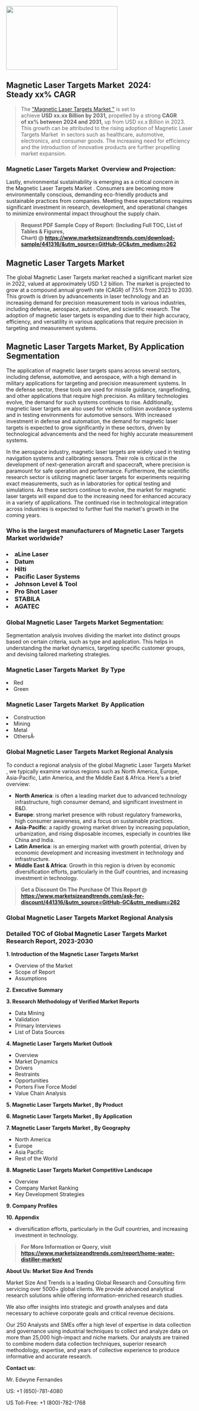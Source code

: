 <p><img class="alignnone size-medium wp-image-20088" src="https://ffe5etoiles.com/wp-content/uploads/2024/12/MST1-300x171.png" alt="" width="300" height="171" /></p><h2 id="ember46" class="ember-view reader-text-block__heading-2">Magnetic Laser Targets Market &nbsp;2024: Steady&nbsp;xx% CAGR</h2><blockquote id="ember47" class="ember-view reader-text-block__blockquote">The&nbsp;<a class="app-aware-link " href="https://www.marketsizeandtrends.com/download-sample/441316/&utm_source=GitHub-GC&utm_medium=262" target="_blank" data-test-app-aware-link="">"Magnetic Laser Targets Market "</a>&nbsp;is set to achieve&nbsp;<strong>USD&nbsp;xx.xx&nbsp;Billion by 2031,</strong>&nbsp;propelled by a strong&nbsp;<strong>CAGR of&nbsp;xx% between 2024 and 2031,</strong>&nbsp;up from USD xx.x Billion in 2023. This growth can be attributed to the rising adoption of&nbsp;Magnetic Laser Targets Market &nbsp;in sectors such as healthcare, automotive, electronics, and consumer goods. The increasing need for efficiency and the introduction of innovative products are further propelling market expansion.</blockquote><h3 id="ember48" class="ember-view reader-text-block__heading-3">Magnetic Laser Targets Market &nbsp;Overview and Projection:</h3><p id="ember49" class="ember-view reader-text-block__paragraph">Lastly, environmental sustainability is emerging as a critical concern in the&nbsp;Magnetic Laser Targets Market . Consumers are becoming more environmentally conscious, demanding eco-friendly products and sustainable practices from companies. Meeting these expectations requires significant investment in research, development, and operational changes to minimize environmental impact throughout the supply chain.</p><blockquote id="ember50" class="ember-view reader-text-block__blockquote"><strong>Request PDF Sample Copy of Report: (Including Full TOC, List of Tables &amp; Figures, Chart)&nbsp;@&nbsp;<strong><a href="https://www.marketsizeandtrends.com/download-sample/441316/&utm_source=GitHub-GC&utm_medium=262" target="_blank">https://www.marketsizeandtrends.com/download-sample/441316/&utm_source=GitHub-GC&utm_medium=262</a></strong></strong></blockquote><h3 class=""> <h2>Magnetic Laser Targets Market</h2><p>The global Magnetic Laser Targets market reached a significant market size in 2022, valued at approximately USD 1.2 billion. The market is projected to grow at a compound annual growth rate (CAGR) of 7.5% from 2023 to 2030. This growth is driven by advancements in laser technology and an increasing demand for precision measurement tools in various industries, including defense, aerospace, automotive, and scientific research. The adoption of magnetic laser targets is expanding due to their high accuracy, efficiency, and versatility in various applications that require precision in targeting and measurement systems.</p><h2>Magnetic Laser Targets Market, By Application Segmentation</h2><p>The application of magnetic laser targets spans across several sectors, including defense, automotive, and aerospace, with a high demand in military applications for targeting and precision measurement systems. In the defense sector, these tools are used for missile guidance, rangefinding, and other applications that require high precision. As military technologies evolve, the demand for such systems continues to rise. Additionally, magnetic laser targets are also used for vehicle collision avoidance systems and in testing environments for automotive sensors. With increased investment in defense and automation, the demand for magnetic laser targets is expected to grow significantly in these sectors, driven by technological advancements and the need for highly accurate measurement systems.</p><p>In the aerospace industry, magnetic laser targets are widely used in testing navigation systems and calibrating sensors. Their role is critical in the development of next-generation aircraft and spacecraft, where precision is paramount for safe operation and performance. Furthermore, the scientific research sector is utilizing magnetic laser targets for experiments requiring exact measurements, such as in laboratories for optical testing and simulations. As these sectors continue to evolve, the market for magnetic laser targets will expand due to the increasing need for enhanced accuracy in a variety of applications. The continued rise in technological integration across industries is expected to further fuel the market's growth in the coming years.</p></h3><h3 id="" class="">Who is the largest manufacturers of&nbsp;Magnetic Laser Targets Market worldwide?</h3><h3 class=""></Li><Li>aLine Laser</Li><Li> Datum</Li><Li> Hilti</Li><Li> Pacific Laser Systems</Li><Li> Johnson Level & Tool</Li><Li> Pro Shot Laser</Li><Li> STABILA</Li><Li> AGATEC</h3><h3 id="ember53" class="ember-view reader-text-block__heading-3">Global&nbsp;Magnetic Laser Targets Market Segmentation:</h3><p id="ember54" class="ember-view reader-text-block__paragraph">Segmentation analysis involves dividing the market into distinct groups based on certain criteria, such as type and application. This helps in understanding the market dynamics, targeting specific customer groups, and devising tailored marketing strategies.</p><h3 id="" class="">Magnetic Laser Targets Market &nbsp;By Type</h3><p></Li><Li>Red</Li><Li> Green</p><h3 id="" class="">Magnetic Laser Targets Market &nbsp;By Application</h3><p class=""></Li><Li>Construction</Li><Li> Mining</Li><Li> Metal</Li><Li> OthersÂ·</p><h3 id="ember62" class="ember-view reader-text-block__heading-3">Global Magnetic Laser Targets Market Regional Analysis</h3><p id="ember63" class="ember-view reader-text-block__paragraph">To conduct a regional analysis of the global Magnetic Laser Targets Market , we typically examine various regions such as North America, Europe, Asia-Pacific, Latin America, and the Middle East &amp; Africa. Here's a brief overview:</p><ul><li><strong>North America</strong>: is often a leading market due to advanced technology infrastructure, high consumer demand, and significant investment in R&amp;D.</li><li><strong>Europe</strong>: strong market presence with robust regulatory frameworks, high consumer awareness, and a focus on sustainable practices.</li><li><strong>Asia-Pacific</strong>: a rapidly growing market driven by increasing population, urbanization, and rising disposable incomes, especially in countries like China and India.</li><li><strong>Latin America</strong>: is an emerging market with growth potential, driven by economic development and increasing investment in technology and infrastructure.</li><li><strong>Middle East &amp; Africa</strong>: Growth in this region is driven by economic diversification efforts, particularly in the Gulf countries, and increasing investment in technology.</li></ul><blockquote id="ember61" class="ember-view reader-text-block__blockquote"><strong>Get a Discount On The Purchase Of This Report @ <strong><a href="https://html-cleaner.com/" target="">https://www.marketsizeandtrends.com/ask-for-discount/441316/&utm_source=GitHub-GC&utm_medium=262</a></strong></strong></blockquote><h3 id="ember62" class="ember-view reader-text-block__heading-3">Global Magnetic Laser Targets Market Regional Analysis</h3><h3 id="" class="">Detailed TOC of Global Magnetic Laser Targets Market Research Report, 2023-2030</h3><p id="" class=""><strong>1. Introduction of the Magnetic Laser Targets Market </strong></p><ul><li>Overview of the Market</li><li>Scope of Report</li><li>Assumptions</li></ul><p id="" class=""><strong>2. Executive Summary</strong></p><p id="" class=""><strong>3. Research Methodology of Verified Market Reports</strong></p><ul><li>Data Mining</li><li>Validation</li><li>Primary Interviews</li><li>List of Data Sources</li></ul><p id="" class=""><strong>4. Magnetic Laser Targets Market Outlook</strong></p><ul><li>Overview</li><li>Market Dynamics</li><li>Drivers</li><li>Restraints</li><li>Opportunities</li><li>Porters Five Force Model</li><li>Value Chain Analysis</li></ul><p id="" class=""><strong>5. Magnetic Laser Targets Market , By Product</strong></p><p id="" class=""><strong>6. Magnetic Laser Targets Market , By Application</strong></p><p id="" class=""><strong>7. Magnetic Laser Targets Market , By Geography</strong></p><ul><li>North America</li><li>Europe</li><li>Asia Pacific</li><li>Rest of the World</li></ul><p id="" class=""><strong>8. Magnetic Laser Targets Market Competitive Landscape</strong></p><ul><li>Overview</li><li>Company Market Ranking</li><li>Key Development Strategies</li></ul><p id="" class=""><strong>9. Company Profiles</strong></p><p id="" class=""><strong>10. Appendix</strong></p><ul><li>diversification efforts, particularly in the Gulf countries, and increasing investment in technology.</li></ul><blockquote id="ember65" class="ember-view reader-text-block__blockquote"><strong>For More Information or Query, visit <strong><strong><a href="https://html-cleaner.com/" target="">https://www.marketsizeandtrends.com/report/home-water-distiller-market/</a></strong></strong></strong></blockquote><p id="" class=""><strong>About Us: Market Size And Trends</strong></p><p id="" class="">Market Size And Trends is a leading Global Research and Consulting firm servicing over 5000+ global clients. We provide advanced analytical research solutions while offering information-enriched research studies.</p><p id="" class="">We also offer insights into strategic and growth analyses and data necessary to achieve corporate goals and critical revenue decisions.</p><p id="" class="">Our 250 Analysts and SMEs offer a high level of expertise in data collection and governance using industrial techniques to collect and analyze data on more than 25,000 high-impact and niche markets. Our analysts are trained to combine modern data collection techniques, superior research methodology, expertise, and years of collective experience to produce informative and accurate research.</p><p id="" class=""><strong>Contact us:</strong></p><p id="" class="">Mr. Edwyne Fernandes</p><p id="" class="">US: +1 (650)-781-4080</p><p id="" class="">US Toll-Free: +1 (800)-782-1768</p>

